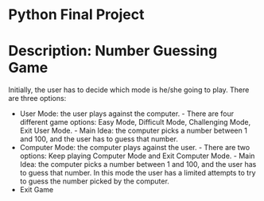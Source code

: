 # Python Final Project
# Description: Number Guessing Game

Initially, the user has to decide which mode is he/she going to play. There are three options: 
* User Mode: the user plays against the computer. 
             - There are four different game options: Easy Mode, Difficult Mode, Challenging Mode, Exit User Mode.
             - Main Idea: the computer picks a number between 1 and 100, and the user has to guess that number.
* Computer Mode: the computer plays against the user.
                 - There are two options: Keep playing Computer Mode and Exit Computer Mode.
                 - Main Idea: the computer picks a number between 1 and 100, and the user has to guess that number. 
                              In this mode the user has a limited attempts to try to guess the number picked by the computer.
* Exit Game
